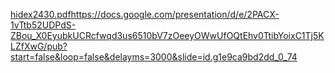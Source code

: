 [hidex2430.pdf](https://github.com/hidex2430/GCI2022-/files/10713827/hidex2430.pdf)https://docs.google.com/presentation/d/e/2PACX-1vTtb52UDPdS-ZBou_X0EyubkUCRcfwqd3us6510bV7zOeeyOWwUfOQtEhv0TtibYoixC1Tj5KLZfXwG/pub?start=false&loop=false&delayms=3000&slide=id.g1e9ca9bd2dd_0_74
